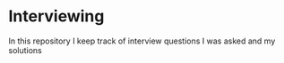 # Interviewing

In this repository I keep track of interview questions I was asked and my solutions
